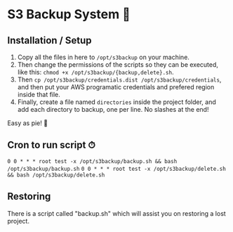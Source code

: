 # S3 Backup System 💾

## Installation / Setup

1. Copy all the files in here to `/opt/s3backup` on your machine.
2. Then change the permissions of the scripts so they can be executed, like this: `chmod +x /opt/s3backup/{backup,delete}.sh`.
3. Then `cp /opt/s3backup/credentials.dist /opt/s3backup/credentials`, and then put your AWS programatic credentials and prefered region inside that file.
4. Finally, create a file named `directories` inside the project folder, and add each directory to backup, one per line. No slashes at the end!

Easy as pie! 🥧

## Cron to run script ⏱

`0 0 * * * root test -x /opt/s3backup/backup.sh && bash /opt/s3backup/backup.sh`
`0 0 * * * root test -x /opt/s3backup/delete.sh && bash /opt/s3backup/delete.sh`

## Restoring

There is a script called "backup.sh" which will assist you on restoring a lost project.
